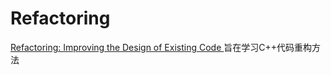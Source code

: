 # Refactoring
[Refactoring: Improving the Design of Existing Code
](https://www.csie.ntu.edu.tw/~r95004/Refactoring_improving_the_design_of_existing_code.pdf)旨在学习C++代码重构方法
